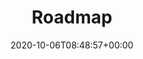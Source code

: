 ---
title: "Roadmap"
description: "What to expect from Coraza in the near future."
lead: "Soon"
date: 2020-10-06T08:48:57+00:00
lastmod: 2020-10-06T08:48:57+00:00
draft: false
images: []
menu:
  docs:
    parent: "reference"
weight: 900
toc: true
---